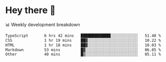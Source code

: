 # Hey there 👋

📊 Weekly development breakdown
<!--START_SECTION:waka-->

```txt
TypeScript       6 hrs 42 mins   █████████████░░░░░░░░░░░░   51.48 %
CSS              1 hr 19 mins    ██▓░░░░░░░░░░░░░░░░░░░░░░   10.22 %
HTML             1 hr 18 mins    ██▓░░░░░░░░░░░░░░░░░░░░░░   10.03 %
Markdown         53 mins         █▓░░░░░░░░░░░░░░░░░░░░░░░   06.85 %
Other            40 mins         █▒░░░░░░░░░░░░░░░░░░░░░░░   05.11 %
```

<!--END_SECTION:waka-->

